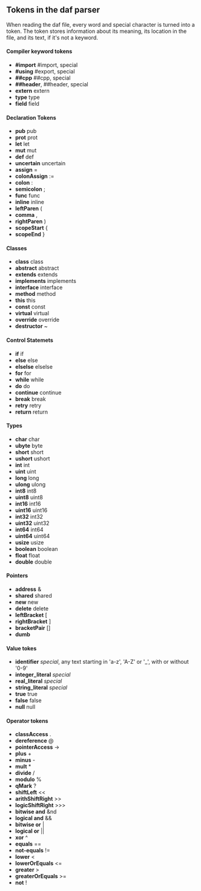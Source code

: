 ## Tokens in the daf parser
When reading the daf file, every word and special character is turned into a token.
The token stores information about its meaning, its location in the file, and its text, if it's not a keyword.

#### Compiler keyword tokens
* **#import** #import, special
* **#using** #export, special
* **##cpp** ##cpp, special
* **##header**, ##header, special
* **extern** extern
* **type** type
* **field** field

#### Declaration Tokens
* **pub** pub
* **prot** prot
* **let** let
* **mut** mut
* **def** def
* **uncertain** uncertain
* **assign** =
* **colonAssign** :=
* **colon** :
* **semicolon** ;
* **func** func
* **inline** inline
* **leftParen** \(
* **comma** ,
* **rightParen** \)
* **scopeStart** \{
* **scopeEnd** \}

#### Classes
* **class** class
* **abstract** abstract
* **extends** extends
* **implements** implements
* **interface** interface
* **method** method
* **this** this
* **const** const
* **virtual** virtual
* **override** override
* **destructor** ~

#### Control Statemets
* **if** if
* **else** else
* **elselse** elselse
* **for** for
* **while** while
* **do** do
* **continue** continue
* **break** break
* **retry** retry
* **return** return

#### Types
* **char** char
* **ubyte** byte
* **short** short
* **ushort** ushort
* **int** int
* **uint** uint
* **long** long
* **ulong** ulong
* **int8** int8
* **uint8** uint8
* **int16** int16
* **uint16** uint16
* **int32** int32
* **uint32** uint32
* **int64** int64
* **uint64** uint64
* **usize** usize
* **boolean** boolean
* **float** float
* **double** double

#### Pointers
* **address** &
* **shared** shared
* **new** new
* **delete** delete
* **leftBracket** \[
* **rightBracket** \]
* **bracketPair** \[\]
* **dumb**

#### Value tokes
* **identifier** *special*, any text starting in 'a-z', 'A-Z' or '_', with or without '0-9'
* **integer_literal** *special*
* **real_literal** *special*
* **string_literal** *special*
* **true** true
* **false** false
* **null** null

#### Operator tokens
* **classAccess** .
* **dereference** @
* **pointerAccess** ->
* **plus** +
* **minus** -
* **mult** *
* **divide** /
* **modulo** %
* **qMark** ?
* **shiftLeft** <<
* **arithShiftRight** >>
* **logicShiftRight** >>>
* **bitwise and** &nd
* **logical and** &&
* **bitwise or** |
* **logical or** ||
* **xor** ^
* **equals** ==
* **not-equals** !=
* **lower** <
* **lowerOrEquals** <=
* **greater** >
* **greaterOrEquals** >=
* **not** !
